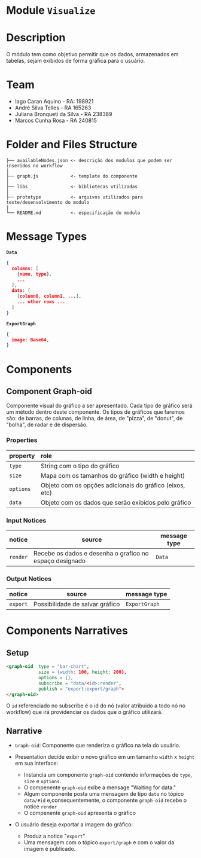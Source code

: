 # Module `Visualize`

# Description
O módulo tem como objetivo permitir que os dados, armazenados em tabelas, sejam exibidos de forma gráfica para o usuário.

# Team
* Iago Caran Aquino - RA: 198921
* André Silva Telles - RA 165263
* Juliana Bronqueti da Silva - RA 238389
* Marcos Cunha Rosa - RA 240815

# Folder and Files Structure

```
├── availableNodes.json <- descrição dos modulos que podem ser inseridos no workflow 
│
├── graph.js            <- template do componente
│
├── libs                <- bibliotecas utilizadas
│
├── prototype           <- arquivos utilizados para teste/desenvolvimento do modulo
|
└── README.md           <- especificação do modulo
```

# Message Types

**`Data`**

~~~json
{
  columns: [
	{name, type},
	...
  ],
  data: [
	[column0, column1, ...],
	... other rows ...
  ]
}
~~~



**`ExportGraph`**

~~~json
{
  image: Base64,
}
~~~

# Components


## Component Graph-oid

Componente visual do gráfico a ser apresentado.
Cada tipo de gráfico será um método dentro deste componente.
Os tipos de gráficos que faremos são: de barras, de colunas, de linha, de área, de "pizza", de "donut", de "bolha", de radar e de dispersão.

### Properties

| property     | role                                                      |
| ------------ | :-------------------------------------------------------- |
| `type` | String com o tipo do gráfico |
| `size`    | Mapa com os tamanhos do gráfico (width e height)        |
| `options` | Objeto com os opções adicionais do gráfico (eixos, etc) |
| `data`    | Objeto com os dados que serão exibidos pelo gráfico     |

### Input Notices

| notice   | source                                                  | message type |
| -------- | ------------------------------------------------------- | ------------ |
| `render` | Recebe os dados e desenha o grafico no espaço designado | `Data`       |

### Output Notices

| notice   | source                          | message type  |
| -------- | ------------------------------- | ------------- |
| `export` | Possibilidade de salvar gráfico | `ExportGraph` |


# Components Narratives

## Setup

~~~html
<graph-oid 	type = "bar-chart",
			size = {width: 100, height: 200},
			options = {},
        	subscribe = "data/<id>:render",
			publish = "export:export/graph">
</graph-oid>
~~~

O `id` referenciado no subscribe é o id do nó (valor atribuido a todo nó no workflow) que irá providenciar os dados que o gráfico utilizará.

## Narrative

* `Graph-oid`: Componente que renderiza o gráfico na tela do usuário.


* Presentation decide exibir o novo gráfico em um tamanho `width` x `height` em sua interface:
	* Instancia um componente `graph-oid` contendo informações de `type`, `size` e `options`.
	* O compenente `graph-oid` exibe a mensage "Waiting for data." 
	* Algum componente posta uma mensagem de tipo `data`  no tópico `data/#id` e,consequentemente, o componente `graph-oid` recebe o notice `render`
	* O compenente `graph-oid` apresenta o gráfico

* O usuário deseja exportar a imagem do gráfico:
	* Produz a notice "`export`"
	* Uma mensagem com o tópico `export/graph` e com o valor da imagem é publicado.